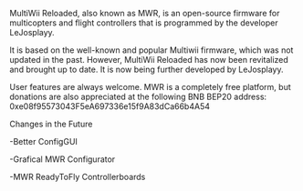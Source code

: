 MultiWii Reloaded, also known as MWR, is an open-source firmware for multicopters and flight controllers that is programmed by the developer LeJosplayy.

It is based on the well-known and popular Multiwii firmware, which was not updated in the past. However, MultiWii Reloaded has now been revitalized and brought up to date. It is now being further developed by LeJosplayy.

User features are always welcome. MWR is a completely free platform, 
but donations are also appreciated at the following BNB BEP20 address: 
0xe08f95573043F5eA697336e15f9A83dCa66b4A54



Changes in the Future

-Better ConfigGUI

-Grafical MWR Configurator

-MWR ReadyToFly Controllerboards
